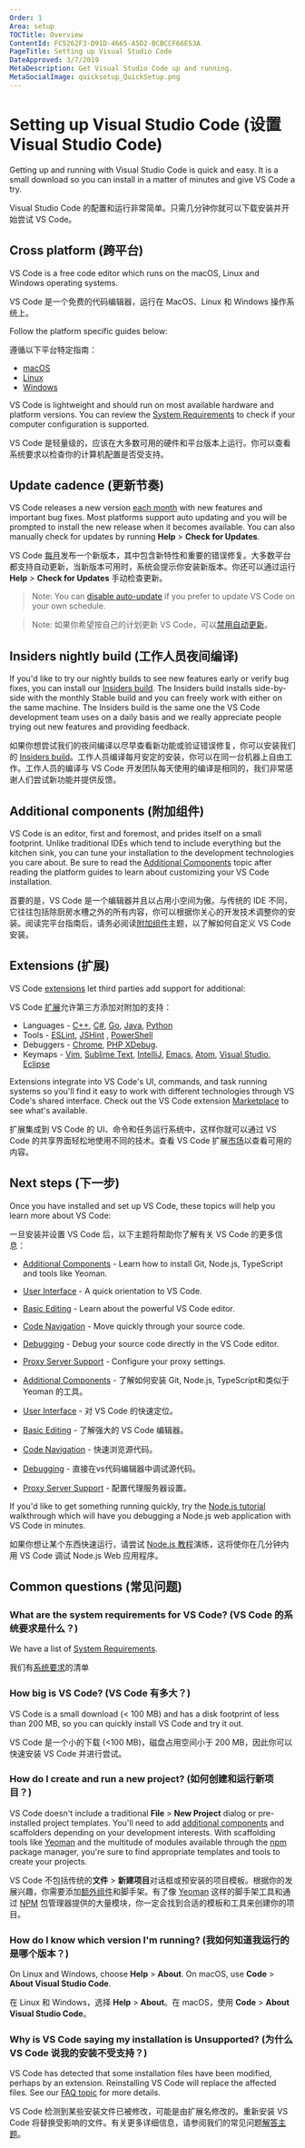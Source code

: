 ```yaml
---
Order: 1
Area: setup
TOCTitle: Overview
ContentId: FC5262F3-D91D-4665-A5D2-BCBCCF66E53A
PageTitle: Setting up Visual Studio Code
DateApproved: 3/7/2019
MetaDescription: Get Visual Studio Code up and running.
MetaSocialImage: quicksetup_QuickSetup.png
---
```

# Setting up Visual Studio Code (设置 Visual Studio Code)

Getting up and running with Visual Studio Code is quick and easy. It is a small download so you can install in a matter of minutes and give VS Code a try.

Visual Studio Code 的配置和运行非常简单。只需几分钟你就可以下载安装并开始尝试 VS Code。

## Cross platform (跨平台)

VS Code is a free code editor which runs on the macOS, Linux and Windows operating systems.

VS Code 是一个免费的代码编辑器，运行在 MacOS、Linux 和 Windows 操作系统上。

Follow the platform specific guides below:

遵循以下平台特定指南：

* [macOS](/docs/setup/mac.md)
* [Linux](/docs/setup/linux.md)
* [Windows](/docs/setup/windows.md)

VS Code is lightweight and should run on most available hardware and platform versions. You can review the [System Requirements](/docs/supporting/requirements.md) to check if your computer configuration is supported.

VS Code 是轻量级的，应该在大多数可用的硬件和平台版本上运行。你可以查看系统要求以检查你的计算机配置是否受支持。

## Update cadence (更新节奏)

VS Code releases a new version [each month](/updates) with new features and important bug fixes. Most platforms support auto updating and you will be prompted to install the new release when it becomes available. You can also manually check for updates by running **Help** > **Check for Updates**.

VS Code [每月](/updates)发布一个新版本，其中包含新特性和重要的错误修复。大多数平台都支持自动更新，当新版本可用时，系统会提示你安装新版本。你还可以通过运行 **Help** > **Check for Updates** 手动检查更新。

>Note: You can [disable auto-update](/docs/supporting/faq.md#how-do-i-opt-out-of-vs-code-autoupdates) if you prefer to update VS Code on your own schedule.

>Note: 如果你希望按自己的计划更新 VS Code，可以[禁用自动更新](/docs/supporting/faq.md#how-do-i-opt-out-of-vs-code-autoupdates)。

## Insiders nightly build (工作人员夜间编译)

If you'd like to try our nightly builds to see new features early or verify bug fixes, you can install our [Insiders build](/insiders). The Insiders build installs side-by-side with the monthly Stable build and you can freely work with either on the same machine. The Insiders build is the same one the VS Code development team uses on a daily basis and we really appreciate people trying out new features and providing feedback.

如果你想尝试我们的夜间编译以尽早查看新功能或验证错误修复，你可以安装我们的 [Insiders build](/insiders)。工作人员编译每月安定的安装，你可以在同一台机器上自由工作。工作人员的编译与 VS Code 开发团队每天使用的编译是相同的，我们非常感谢人们尝试新功能并提供反馈。

## Additional components (附加组件)

VS Code is an editor, first and foremost, and prides itself on a small footprint. Unlike traditional IDEs which tend to include everything but the kitchen sink, you can tune your installation to the development technologies you care about. Be sure to read the [Additional Components](/docs/setup/additional-components.md) topic after reading the platform guides to learn about customizing your VS Code installation.

首要的是，VS Code 是一个编辑器并且以占用小空间为傲。与传统的 IDE 不同，它往往包括除厨房水槽之外的所有内容，你可以根据你关心的开发技术调整你的安装。阅读完平台指南后，请务必阅读[附加组件](/docs/setup/additional-components.md)主题，以了解如何自定义 VS Code 安装。

## Extensions (扩展)

VS Code [extensions](/docs/editor/extension-gallery.md) let third parties add support for additional:

VS Code [扩展](/docs/editor/extension-gallery.md)允许第三方添加对附加的支持：

* Languages - [C++](/docs/languages/cpp.md), [C#](/docs/languages/csharp.md), [Go](/docs/languages/go.md), [Java](/docs/languages/java.md), [Python](/docs/languages/python.md)
* Tools - [ESLint](https://marketplace.visualstudio.com/items/dbaeumer.vscode-eslint), [JSHint](https://marketplace.visualstudio.com/items/dbaeumer.jshint) , [PowerShell](https://marketplace.visualstudio.com/items?itemName=ms-vscode.PowerShell)
* Debuggers - [Chrome](https://marketplace.visualstudio.com/items?itemName=msjsdiag.debugger-for-chrome), [PHP XDebug](https://marketplace.visualstudio.com/items?itemName=felixfbecker.php-debug).
* Keymaps - [Vim](https://marketplace.visualstudio.com/items?itemName=vscodevim.vim), [Sublime Text](https://marketplace.visualstudio.com/items?itemName=ms-vscode.sublime-keybindings), [IntelliJ](https://marketplace.visualstudio.com/items?itemName=k--kato.intellij-idea-keybindings), [Emacs](https://marketplace.visualstudio.com/items?itemName=hiro-sun.vscode-emacs), [Atom](https://marketplace.visualstudio.com/items?itemName=ms-vscode.atom-keybindings), [Visual Studio](https://marketplace.visualstudio.com/items?itemName=ms-vscode.vs-keybindings), [Eclipse](https://marketplace.visualstudio.com/items?itemName=alphabotsec.vscode-eclipse-keybindings)

Extensions integrate into VS Code's UI, commands, and task running systems so you'll find it easy to work with different technologies through VS Code's shared interface. Check out the VS Code extension [Marketplace](https://marketplace.visualstudio.com/vscode) to see what's available.

扩展集成到 VS Code 的 UI、命令和任务运行系统中，这样你就可以通过 VS Code 的共享界面轻松地使用不同的技术。查看 VS Code 扩展[市场](https://marketplace.visualstudio.com/vscode)以查看可用的内容。

## Next steps (下一步)

Once you have installed and set up VS Code, these topics will help you learn more about VS Code:

一旦安装并设置 VS Code 后，以下主题将帮助你了解有关  VS Code 的更多信息：

* [Additional Components](/docs/setup/additional-components.md) - Learn how to install Git, Node.js, TypeScript and tools like Yeoman.
* [User Interface](/docs/getstarted/userinterface.md) - A quick orientation to VS Code.
* [Basic Editing](/docs/editor/codebasics.md) - Learn about the powerful VS Code editor.
* [Code Navigation](/docs/editor/editingevolved.md) - Move quickly through your source code.
* [Debugging](/docs/editor/debugging.md) - Debug your source code directly in the VS Code editor.
* [Proxy Server Support](/docs/setup/network.md) - Configure your proxy settings.

* [Additional Components](/docs/setup/additional-components.md) - 了解如何安装 Git, Node.js, TypeScript和类似于 Yeoman 的工具。
* [User Interface](/docs/getstarted/userinterface.md) - 对 VS Code 的快速定位。
* [Basic Editing](/docs/editor/codebasics.md) - 了解强大的 VS Code 编辑器。
* [Code Navigation](/docs/editor/editingevolved.md) - 快速浏览源代码。
* [Debugging](/docs/editor/debugging.md) - 直接在vs代码编辑器中调试源代码。
* [Proxy Server Support](/docs/setup/network.md) - 配置代理服务器设置。

If you'd like to get something running quickly, try the [Node.js tutorial](/docs/nodejs/nodejs-tutorial.md) walkthrough which will have you debugging a Node.js web application with VS Code in minutes.

如果你想让某个东西快速运行，请尝试 [Node.js 教程](/docs/nodejs/nodejs-tutorial.md)演练，这将使你在几分钟内用 VS Code 调试 Node.js Web 应用程序。

## Common questions (常见问题)

### What are the system requirements for VS Code? (VS Code 的系统要求是什么？)

We have a list of [System Requirements](/docs/supporting/requirements.md).

我们有[系统要求](/docs/supporting/requirements.md)的清单

### How big is VS Code? (VS Code 有多大？)

VS Code is a small download (< 100 MB) and has a disk footprint of less than 200 MB, so you can quickly install VS Code and try it out.

VS Code 是一个小的下载 (<100 MB)，磁盘占用空间小于 200 MB，因此你可以快速安装 VS Code 并进行尝试。

### How do I create and run a new project? (如何创建和运行新项目？)

VS Code doesn't include a traditional **File** > **New Project** dialog or pre-installed project templates. You'll need to add [additional components](/docs/setup/additional-components.md) and scaffolders depending on your development interests. With scaffolding tools like [Yeoman](http://yeoman.io/) and the multitude of modules available through the [npm](https://www.npmjs.com/) package manager, you're sure to find appropriate templates and tools to create your projects.

VS Code 不包括传统的**文件** > **新建项目**对话框或预安装的项目模板。根据你的发展兴趣，你需要添加[额外组件](/docs/setup/additional-components.md)和脚手架。有了像 [Yeoman](http://yeoman.io/) 这样的脚手架工具和通过 [NPM](https://www.npmjs.com/) 包管理器提供的大量模块，你一定会找到合适的模板和工具来创建你的项目。

### How do I know which version I'm running? (我如何知道我运行的是哪个版本？)

On Linux and Windows, choose **Help** > **About**. On macOS, use **Code** > **About Visual Studio Code**.

在 Linux 和 Windows，选择 **Help** > **About**。在 macOS，使用 **Code** > **About Visual Studio Code**。

### Why is VS Code saying my installation is Unsupported? (为什么 VS Code 说我的安装不受支持？)

VS Code has detected that some installation files have been modified, perhaps by an extension. Reinstalling VS Code will replace the affected files. See our [FAQ topic](/docs/supporting/faq.md#installation-appears-to-be-corrupt-unsupported) for more details.

VS Code 检测到某些安装文件已被修改，可能是由扩展名修改的。重新安装 VS Code 将替换受影响的文件。有关更多详细信息，请参阅我们的常见问题[解答主题](/docs/supporting/faq.md#installation-appears-to-be-corrupt-unsupported)。
